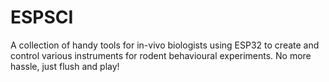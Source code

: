 # ESPSCI
A collection of handy tools for in-vivo biologists using ESP32 to create and control various instruments for rodent behavioural experiments. No more hassle, just flush and play!
